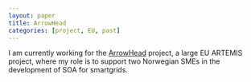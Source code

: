 ```yaml
---
layout: paper
title: ArrowHead
categories: [project, EU, past]
---
```

I am currently working for the [ArrowHead](http://www.arrowhead.eu/) project, a large EU ARTEMIS project, where my role is to support two Norwegian SMEs 
in the development of SOA for smartgrids.
